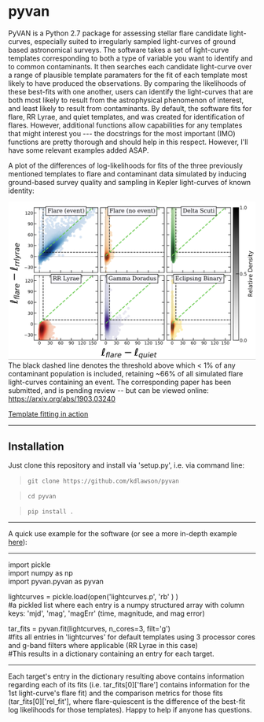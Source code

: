 # pyvan
PyVAN is a Python 2.7 package for assessing stellar flare candidate light-curves, especially suited to irregularly sampled light-curves of ground based astronomical surveys. The software takes a set of light-curve templates corresponding to both a type of variable you want to identify and to common contaminants. It then searches each candidate light-curve over a range of plausible template paramaters for the fit of each template most likely to have produced the observations. By comparing the likelihoods of these best-fits with one another, users can identify the light-curves that are both most likely to result from the astrophysical phenomenon of interest, and least likely to result from contaminants. By default, the software fits for flare, RR Lyrae, and quiet templates, and was created for identification of flares. However, additional functions allow capabilities for any templates that might interest you --- the docstrings for the most important (IMO) functions are pretty thorough and should help in this respect. However, I'll have some relevant examples added ASAP.

A plot of the differences of log-likelihoods for fits of the three previously mentioned templates to flare and contaminant data simulated by inducing ground-based survey quality and sampling in Kepler light-curves of known identity:

![](images/sim_scatters.png)
The black dashed line denotes the threshold above which < 1% of any contaminant population is included, retaining ~66% of all simulated flare light-curves containing an event. The corresponding paper has been submitted, and is pending review --  but can be viewed online: https://arxiv.org/abs/1903.03240

[Template fitting in action](ANIMS.md)

--------------------------------------------------------------------
## Installation

Just clone this repository and install via 'setup.py', i.e. via command line:

> `git clone https://github.com/kdlawson/pyvan`

> `cd pyvan`

> `pip install .`

--------------------------------------------------------------------

A quick use example for the software (or see a more in-depth example [here](examples/example_1.ipynb)):

--------------------------------------------------------------------

import pickle \
import numpy as np \
import pyvan.pyvan as pyvan

lightcurves = pickle.load(open('lightcurves.p', 'rb' ) )\
#a pickled list where each entry is a numpy structured array with column keys: 'mjd', 'mag', 'magErr' (time, magnitude, and mag error)

tar_fits = pyvan.fit(lightcurves, n_cores=3, filt='g')\
#fits all entries in 'lightcurves' for default templates using 3 processor cores and g-band filters where applicable (RR Lyrae in this case) \
#This results in a dictionary containing an entry for each target. 

--------------------------------------------------------------------

Each target's entry in the dictionary resulting above contains information regarding each of its fits (i.e. tar_fits[0]['flare'] contains information for the 1st light-curve's flare fit) and the comparison metrics for those fits (tar_fits[0]['rel_fit'], where flare-quiescent is the difference of the best-fit log likelihoods for those templates). Happy to help if anyone has questions.
